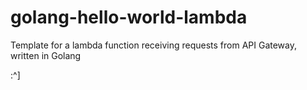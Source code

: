 # golang-hello-world-lambda
Template for a lambda function receiving requests from API Gateway, written in Golang

:^]